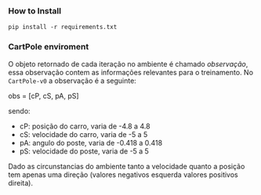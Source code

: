 ### How to Install


```
pip install -r requirements.txt
```

### CartPole enviroment

O objeto retornado de cada iteração no ambiente é chamado _observação_, essa observação contem as informações relevantes para o treinamento. No ```CartPole-v0``` a observação é a seguinte:

obs = [cP, cS, pA, pS]

sendo:
* cP: posição do carro, varia de -4.8 a 4.8
* cS: velocidade do carro, varia de -5 a 5
* pA: angulo do poste, varia de -0.418 a 0.418
* pS: velocidade do poste, varia de -5 a 5

Dado as circunstancias do ambiente tanto a velocidade quanto a posição tem apenas uma direção (valores negativos esquerda valores positivos direita).
